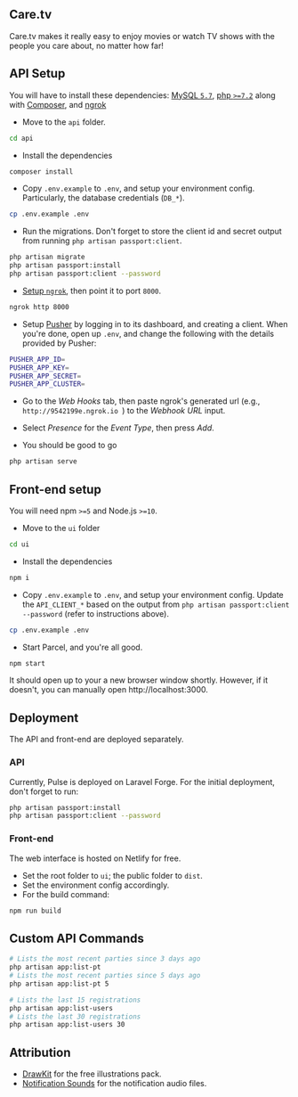 ## Care.tv
Care.tv makes it really easy to enjoy movies or watch TV shows with the people you care about, no matter how far!

## API Setup
You will have to install these dependencies: [MySQL `5.7`](https://dev.mysql.com/downloads/mysql/5.7.html), [php `>=7.2`](https://thishosting.rocks/install-php-on-ubuntu/) along with [Composer](https://getcomposer.org/), and [ngrok](https://ngrok.com)

- Move to the `api` folder.
```bash
cd api
```
- Install the dependencies
```bash
composer install
```

- Copy `.env.example` to `.env`, and setup your environment config. Particularly, the database credentials (`DB_*`).
```bash
cp .env.example .env
```

- Run the migrations. Don't forget to store the client id and secret output from running `php artisan passport:client`.
```bash
php artisan migrate
php artisan passport:install
php artisan passport:client --password
```

- [Setup `ngrok`](https://dashboard.ngrok.com/get-started), then point it to port `8000`.
```bash
ngrok http 8000
```

- Setup [Pusher](https://pusher.com/) by logging in to its dashboard, and creating a client. When you're done, open up `.env`, and change the following with the details provided by Pusher:
```bash
PUSHER_APP_ID=
PUSHER_APP_KEY=
PUSHER_APP_SECRET=
PUSHER_APP_CLUSTER=
```

- Go to the _Web Hooks_ tab, then paste ngrok's generated url (e.g., `http://9542199e.ngrok.io `) to the _Webhook URL_ input.

- Select _Presence_ for the _Event Type_, then press _Add_.

- You should be good to go
```bash
php artisan serve
```

## Front-end setup
You will need npm `>=5` and Node.js `>=10`.

- Move to the `ui` folder
```bash
cd ui
```

- Install the dependencies
```bash
npm i
```

- Copy `.env.example` to `.env`, and setup your environment config. Update the `API_CLIENT_*` based on the output from `php artisan passport:client --password` (refer to instructions above).
```bash
cp .env.example .env
```

- Start Parcel, and you're all good.
```bash
npm start
```

It should open up to your a new browser window shortly. However, if it doesn't, you can manually open http://localhost:3000.

## Deployment
The API and front-end are deployed separately.

### API
Currently, Pulse is deployed on Laravel Forge. For the initial deployment, don't forget to run:
```bash
php artisan passport:install
php artisan passport:client --password
```

### Front-end
The web interface is hosted on Netlify for free.
- Set the root folder to `ui`; the public folder to `dist`.
- Set the environment config accordingly.
- For the build command:
```bash
npm run build
```

## Custom API Commands
```bash
# Lists the most recent parties since 3 days ago
php artisan app:list-pt
# Lists the most recent parties since 5 days ago
php artisan app:list-pt 5

# Lists the last 15 registrations
php artisan app:list-users
# Lists the last 30 registrations
php artisan app:list-users 30
```

## Attribution
- [DrawKit](https://www.drawkit.io/illustrations/drawing-woman-colour) for the free illustrations pack.
- [Notification Sounds](https://notificationsounds.com/sound-effects) for the notification audio files.